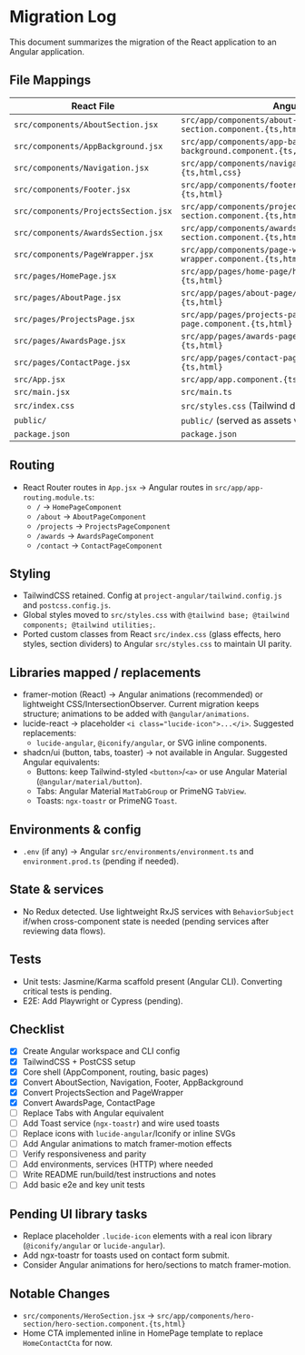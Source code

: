 # Migration Log

This document summarizes the migration of the React application to an Angular application.

## File Mappings

| React File | Angular File |
| --- | --- |
| `src/components/AboutSection.jsx` | `src/app/components/about-section/about-section.component.{ts,html}` |
| `src/components/AppBackground.jsx` | `src/app/components/app-background/app-background.component.{ts,html}` |
| `src/components/Navigation.jsx` | `src/app/components/navigation/navigation.component.{ts,html,css}` |
| `src/components/Footer.jsx` | `src/app/components/footer/footer.component.{ts,html}` |
| `src/components/ProjectsSection.jsx` | `src/app/components/projects-section/projects-section.component.{ts,html}` |
| `src/components/AwardsSection.jsx` | `src/app/components/awards-section/awards-section.component.{ts,html}` |
| `src/components/PageWrapper.jsx` | `src/app/components/page-wrapper/page-wrapper.component.{ts,html}` |
| `src/pages/HomePage.jsx` | `src/app/pages/home-page/home-page.component.{ts,html}` |
| `src/pages/AboutPage.jsx` | `src/app/pages/about-page/about-page.component.{ts,html}` |
| `src/pages/ProjectsPage.jsx` | `src/app/pages/projects-page/projects-page.component.{ts,html}` |
| `src/pages/AwardsPage.jsx` | `src/app/pages/awards-page/awards-page.component.{ts,html}` |
| `src/pages/ContactPage.jsx` | `src/app/pages/contact-page/contact-page.component.{ts,html}` |
| `src/App.jsx` | `src/app/app.component.{ts,html}` |
| `src/main.jsx` | `src/main.ts` |
| `src/index.css` | `src/styles.css` (Tailwind directives) |
| `public/` | `public/` (served as assets via angular.json) |
| `package.json` | `package.json` |

## Routing
- React Router routes in `App.jsx` → Angular routes in `src/app/app-routing.module.ts`:
  - `/` → `HomePageComponent`
  - `/about` → `AboutPageComponent`
  - `/projects` → `ProjectsPageComponent`
  - `/awards` → `AwardsPageComponent`
  - `/contact` → `ContactPageComponent`

## Styling
- TailwindCSS retained. Config at `project-angular/tailwind.config.js` and `postcss.config.js`.
- Global styles moved to `src/styles.css` with `@tailwind base; @tailwind components; @tailwind utilities;`.
- Ported custom classes from React `src/index.css` (glass effects, hero styles, section dividers) to Angular `src/styles.css` to maintain UI parity.

## Libraries mapped / replacements
- framer-motion (React) → Angular animations (recommended) or lightweight CSS/IntersectionObserver. Current migration keeps structure; animations to be added with `@angular/animations`.
- lucide-react → placeholder `<i class="lucide-icon">...</i>`. Suggested replacements:
  - `lucide-angular`, `@iconify/angular`, or SVG inline components.
- shadcn/ui (button, tabs, toaster) → not available in Angular. Suggested Angular equivalents:
  - Buttons: keep Tailwind-styled `<button>`/`<a>` or use Angular Material (`@angular/material/button`).
  - Tabs: Angular Material `MatTabGroup` or PrimeNG `TabView`.
  - Toasts: `ngx-toastr` or PrimeNG `Toast`.

## Environments & config
- `.env` (if any) → Angular `src/environments/environment.ts` and `environment.prod.ts` (pending if needed).

## State & services
- No Redux detected. Use lightweight RxJS services with `BehaviorSubject` if/when cross-component state is needed (pending services after reviewing data flows).

## Tests
- Unit tests: Jasmine/Karma scaffold present (Angular CLI). Converting critical tests is pending.
- E2E: Add Playwright or Cypress (pending).

## Checklist
- [x] Create Angular workspace and CLI config
- [x] TailwindCSS + PostCSS setup
- [x] Core shell (AppComponent, routing, basic pages)
- [x] Convert AboutSection, Navigation, Footer, AppBackground
- [x] Convert ProjectsSection and PageWrapper
- [x] Convert AwardsPage, ContactPage
- [ ] Replace Tabs with Angular equivalent
- [ ] Add Toast service (`ngx-toastr`) and wire used toasts
- [ ] Replace icons with `lucide-angular`/Iconify or inline SVGs
- [ ] Add Angular animations to match framer-motion effects
- [ ] Verify responsiveness and parity
- [ ] Add environments, services (HTTP) where needed
- [ ] Write README run/build/test instructions and notes
- [ ] Add basic e2e and key unit tests

## Pending UI library tasks
- Replace placeholder `.lucide-icon` elements with a real icon library (`@iconify/angular` or `lucide-angular`).
- Add ngx-toastr for toasts used on contact form submit.
- Consider Angular animations for hero/sections to match framer-motion.

## Notable Changes
- `src/components/HeroSection.jsx` → `src/app/components/hero-section/hero-section.component.{ts,html}`
- Home CTA implemented inline in HomePage template to replace `HomeContactCta` for now.

